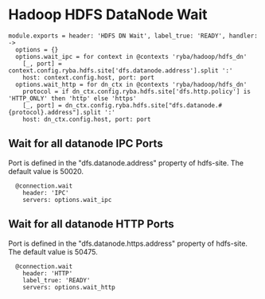 
# Hadoop HDFS DataNode Wait

    module.exports = header: 'HDFS DN Wait', label_true: 'READY', handler: ->
      options = {}
      options.wait_ipc = for context in @contexts 'ryba/hadoop/hdfs_dn'
        [_, port] = context.config.ryba.hdfs.site['dfs.datanode.address'].split ':'
        host: context.config.host, port: port
      options.wait_http = for dn_ctx in @contexts 'ryba/hadoop/hdfs_dn'
        protocol = if dn_ctx.config.ryba.hdfs.site['dfs.http.policy'] is 'HTTP_ONLY' then 'http' else 'https'
        [_, port] = dn_ctx.config.ryba.hdfs.site["dfs.datanode.#{protocol}.address"].split ':'
        host: dn_ctx.config.host, port: port

## Wait for all datanode IPC Ports

Port is defined in the "dfs.datanode.address" property of hdfs-site. The default
value is 50020.

      @connection.wait
        header: 'IPC'
        servers: options.wait_ipc

## Wait for all datanode HTTP Ports

Port is defined in the "dfs.datanode.https.address" property of hdfs-site. The default
value is 50475.

      @connection.wait
        header: 'HTTP'
        label_true: 'READY'
        servers: options.wait_http
